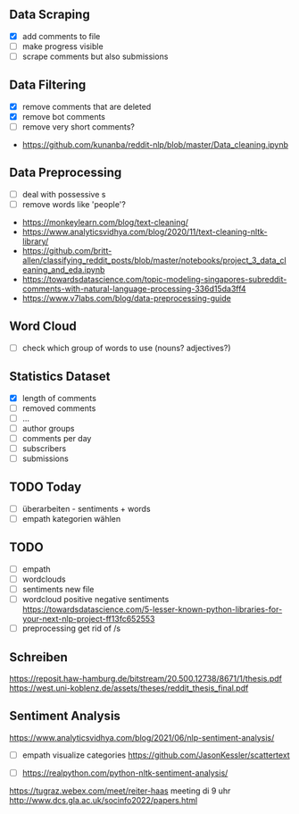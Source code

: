 ## Data Scraping ##
- [x] add comments to file
- [ ] make progress visible
- [ ] scrape comments but also submissions

## Data Filtering ##
- [x] remove comments that are deleted
- [x] remove bot comments
- [ ] remove very short comments?

* https://github.com/kunanba/reddit-nlp/blob/master/Data_cleaning.ipynb

## Data Preprocessing ##
- [ ] deal with possessive s
- [ ] remove words like 'people'?

* https://monkeylearn.com/blog/text-cleaning/
* https://www.analyticsvidhya.com/blog/2020/11/text-cleaning-nltk-library/
* https://github.com/britt-allen/classifying_reddit_posts/blob/master/notebooks/project_3_data_cleaning_and_eda.ipynb
* https://towardsdatascience.com/topic-modeling-singapores-subreddit-comments-with-natural-language-processing-336d15da3ff4
* https://www.v7labs.com/blog/data-preprocessing-guide

## Word Cloud ##
- [ ] check which group of words to use (nouns? adjectives?)

## Statistics Dataset ##
- [x] length of comments 
- [ ] removed comments
- [ ] ...
- [ ] author groups
- [ ] comments per day
- [ ] subscribers
- [ ] submissions

## TODO Today ##
- [ ] überarbeiten - sentiments + words
- [ ] empath kategorien wählen

## TODO ##
- [ ] empath
- [ ] wordclouds
- [ ] sentiments new file
- [ ] wordcloud positive negative sentiments
https://towardsdatascience.com/5-lesser-known-python-libraries-for-your-next-nlp-project-ff13fc652553
- [ ] preprocessing get rid of /s

## Schreiben ##
https://reposit.haw-hamburg.de/bitstream/20.500.12738/8671/1/thesis.pdf
https://west.uni-koblenz.de/assets/theses/reddit_thesis_final.pdf

## Sentiment Analysis ##
https://www.analyticsvidhya.com/blog/2021/06/nlp-sentiment-analysis/
- [ ] empath visualize categories
https://github.com/JasonKessler/scattertext
- [ ] https://realpython.com/python-nltk-sentiment-analysis/


https://tugraz.webex.com/meet/reiter-haas meeting di 9 uhr
http://www.dcs.gla.ac.uk/socinfo2022/papers.html


